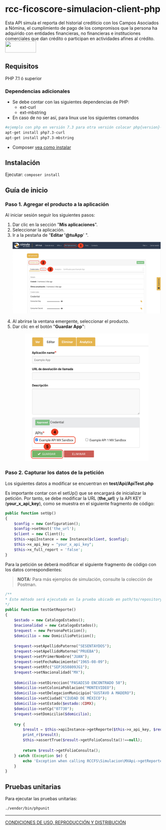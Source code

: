 # rcc-ficoscore-simulacion-client-php

Esta API simula el reporta del historial crediticio con los Campos Asociados a Nómina, el cumplimiento de pago de los compromisos que la persona ha adquirido con entidades financieras, no financieras e instituciones comerciales que dan crédito o participan en actividades afines al crédito. <br/><img src='https://www.circulodecredito.com.mx/assets/img/logocirculo.png' height='37' width='100'/><br/>

## Requisitos

PHP 7.1 ó superior

### Dependencias adicionales
- Se debe contar con las siguientes dependencias de PHP:
    - ext-curl
    - ext-mbstring
- En caso de no ser así, para linux use los siguientes comandos

```sh
#ejemplo con php en versión 7.3 para otra versión colocar php{version}-curl
apt-get install php7.3-curl
apt-get install php7.3-mbstring
```
- Composer [vea como instalar][1]

## Instalación

Ejecutar: `composer install`

## Guía de inicio

### Paso 1. Agregar el producto a la aplicación

Al iniciar sesión seguir los siguientes pasos:

 1. Dar clic en la sección "**Mis aplicaciones**".
 2. Seleccionar la aplicación.
 3. Ir a la pestaña de "**Editar '@tuApp**' ".
    <p align="center">
      <img src="https://github.com/APIHub-CdC/imagenes-cdc/blob/master/edit_applications.jpg" width="900">
    </p>
 4. Al abrirse la ventana emergente, seleccionar el producto.
 5. Dar clic en el botón "**Guardar App**":
    <p align="center">
      <img src="https://github.com/APIHub-CdC/imagenes-cdc/blob/master/selected_product.jpg" width="400">
    </p>

### Paso 2. Capturar los datos de la petición

Los siguientes datos a modificar se encuentran en **test/Api/ApiTest.php**

Es importante contar con el setUp() que se encargará de inicializar la petición. Por tanto, se debe modificar la URL (**the_url**) y la API KEY (**your_x_api_key**), como se muestra en el siguiente fragmento de código:

```php
public function setUp()
{
    $config = new Configuration();
    $config->setHost('the_url');
    $client = new Client();
    $this->apiInstance = new Instance($client, $config);
    $this->x_api_key = "your_x_api_key";
    $this->x_full_report = 'false';
}
```

Para la petición se deberá modificar el siguiente fragmento de código con los datos correspondientes:

> **NOTA:** Para más ejemplos de simulación, consulte la colección de Postman.

```php
/**
* Este método será ejecutado en la prueba ubicado en path/to/repository/test/Api/ApiTest.php
*/
public function testGetReporte()
{
    $estado = new CatalogoEstados();
    $nacionalidad = new CatalogoEstados();
    $request = new PersonaPeticion();
    $domicilio = new DomicilioPeticion();        

    $request->setApellidoPaterno("SESENTAYDOS");
    $request->setApellidoMaterno("PRUEBA");
    $request->setPrimerNombre("JUAN");
    $request->setFechaNacimiento("1965-08-09");
    $request->setRfc("SEPJ650809JG1");
    $request->setNacionalidad("MX");

    $domicilio->setDireccion("PASADISO ENCONTRADO 58");
    $domicilio->setColoniaPoblacion("MONTEVIDEO");
    $domicilio->setDelegacionMunicipio("GUSTAVO A MADERO");
    $domicilio->setCiudad("CIUDAD DE MÉXICO");
    $domicilio->setEstado($estado::CDMX);
    $domicilio->setCp("07730");
    $request->setDomicilio($domicilio);

    try {
        $result = $this->apiInstance->getReporte($this->x_api_key, $request, $this->x_full_report);
        print_r($result);
        $this->assertTrue($result->getFolioConsulta()!==null);

        return $result->getFolioConsulta();
    } catch (Exception $e) {
        echo 'Exception when calling RCCFS\Simulacion\MXApi->getReporte: ', $e->getMessage(), PHP_EOL;
    }
}
```

## Pruebas unitarias

Para ejecutar las pruebas unitarias:

```sh
./vendor/bin/phpunit
```

---
[CONDICIONES DE USO, REPRODUCCIÓN Y DISTRIBUCIÓN](https://github.com/APIHub-CdC/licencias-cdc)

[1]: https://getcomposer.org/doc/00-intro.md#installation-linux-unix-macos
